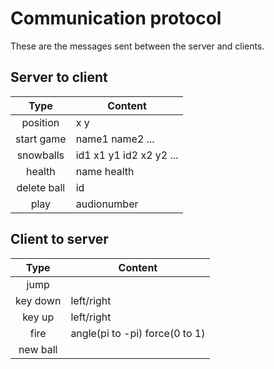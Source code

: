 # Communication protocol

These are the messages sent between the server and clients.

## Server to client

| Type          | Content                       |
|:-------------:|-------------------------------|
| position      | x y                           |
| start game    | name1 name2 ...               |
| snowballs     | id1 x1 y1 id2 x2 y2 ...       |
| health        | name health                   |
| delete ball   | id                            |
| play          | audionumber                   |


## Client to server

| Type      | Content                       |
|:---------:|-------------------------------|
| jump      |                               |
| key down  | left/right                    |
| key up    | left/right                    |
| fire      | angle(pi to -pi) force(0 to 1)|
| new ball  |                               |


